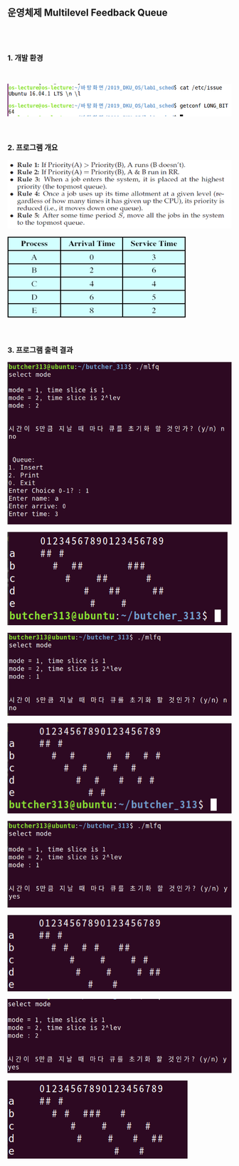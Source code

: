 
운영체제 Multilevel Feedback Queue
----------------------------------

<br>
<br>

### 1. 개발 환경 

<br>

![0](https://github.com/Yang-Joon-Ho/Multilevel-Feedback-Queue-/blob/master/%EC%9D%B4%EB%AF%B8%EC%A7%80/1118-1.PNG)

<br>

### 2. 프로그램 개요

![21](https://github.com/Yang-Joon-Ho/Multilevel-Feedback-Queue-/blob/master/%EC%9D%B4%EB%AF%B8%EC%A7%80/%EA%B7%9C%EC%B9%99.PNG)

![22](https://github.com/Yang-Joon-Ho/Multilevel-Feedback-Queue-/blob/master/%EC%9D%B4%EB%AF%B8%EC%A7%80/eh.PNG)

<br>


### 3. 프로그램 출력 결과

![1](https://github.com/Yang-Joon-Ho/Multilevel-Feedback-Queue-/blob/master/%EC%9D%B4%EB%AF%B8%EC%A7%80/4.PNG)

![2](https://github.com/Yang-Joon-Ho/Multilevel-Feedback-Queue-/blob/master/%EC%9D%B4%EB%AF%B8%EC%A7%80/5.PNG)

![3](https://github.com/Yang-Joon-Ho/Multilevel-Feedback-Queue-/blob/master/%EC%9D%B4%EB%AF%B8%EC%A7%80/6.PNG)

![4](https://github.com/Yang-Joon-Ho/Multilevel-Feedback-Queue-/blob/master/%EC%9D%B4%EB%AF%B8%EC%A7%80/7.PNG)

![5](https://github.com/Yang-Joon-Ho/Multilevel-Feedback-Queue-/blob/master/%EC%9D%B4%EB%AF%B8%EC%A7%80/8.PNG)

![6](https://github.com/Yang-Joon-Ho/Multilevel-Feedback-Queue-/blob/master/%EC%9D%B4%EB%AF%B8%EC%A7%80/9.PNG)

![7](https://github.com/Yang-Joon-Ho/Multilevel-Feedback-Queue-/blob/master/%EC%9D%B4%EB%AF%B8%EC%A7%80/10.PNG)

![8](https://github.com/Yang-Joon-Ho/Multilevel-Feedback-Queue-/blob/master/%EC%9D%B4%EB%AF%B8%EC%A7%80/11.PNG)
